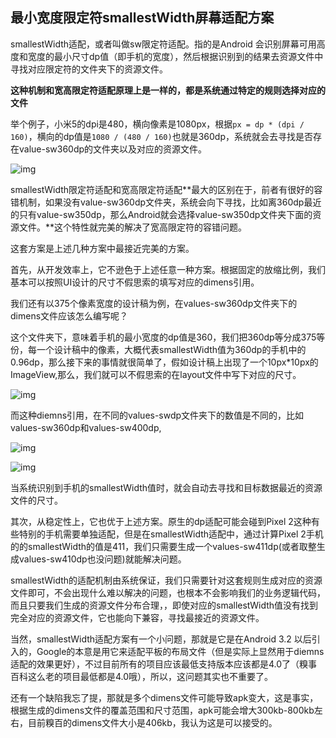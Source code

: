 ## 最小宽度限定符smallestWidth屏幕适配方案

smallestWidth适配，或者叫做sw限定符适配。指的是Android 会识别屏幕可用高度和宽度的最小尺寸dp值（即手机的宽度），然后根据识别到的结果去资源文件中寻找对应限定符的文件夹下的资源文件。

**这种机制和宽高限定符适配原理上是一样的，都是系统通过特定的规则选择对应的文件**

举个例子，小米5的dpi是480，横向像素是1080px，根据`px = dp * (dpi / 160)`，横向的dp值是`1080 / (480 / 160)`也就是360dp，系统就会去寻找是否存在value-sw360dp的文件夹以及对应的资源文件。

![img](https://mmbiz.qpic.cn/mmbiz_png/MOu2ZNAwZwM8N9ib5zKnRXY6SJWDpicUwhBdMsGEN4pic81MY6IFOEHJTGowPiaTYlQk7AlK1RPMKaKjr4seUJCDdw/640?wx_fmt=png&tp=webp&wxfrom=5&wx_lazy=1&wx_co=1)

smallestWidth限定符适配和宽高限定符适配**最大的区别在于，前者有很好的容错机制，如果没有value-sw360dp文件夹，系统会向下寻找，比如离360dp最近的只有value-sw350dp，那么Android就会选择value-sw350dp文件夹下面的资源文件。**这个特性就完美的解决了宽高限定符的容错问题。

这套方案是上述几种方案中最接近完美的方案。

首先，从开发效率上，它不逊色于上述任意一种方案。根据固定的放缩比例，我们基本可以按照UI设计的尺寸不假思索的填写对应的dimens引用。

我们还有以375个像素宽度的设计稿为例，在values-sw360dp文件夹下的dimens文件应该怎么编写呢？

这个文件夹下，意味着手机的最小宽度的dp值是360，我们把360dp等分成375等份，每一个设计稿中的像素，大概代表smallestWidth值为360dp的手机中的0.96dp，那么接下来的事情就很简单了，假如设计稿上出现了一个10px*10px的ImageView,那么，我们就可以不假思索的在layout文件中写下对应的尺寸。

![img](https://mmbiz.qpic.cn/mmbiz_png/MOu2ZNAwZwM8N9ib5zKnRXY6SJWDpicUwhz89WESY6jfJ3jaHQuEVGH8EOfstWhAXrDKgvUiarib6QnLJJ4JqkMRMQ/640?wx_fmt=png&tp=webp&wxfrom=5&wx_lazy=1&wx_co=1)

而这种diemns引用，在不同的values-sw<N>dp文件夹下的数值是不同的，比如values-sw360dp和values-sw400dp,

![img](https://mmbiz.qpic.cn/mmbiz_png/MOu2ZNAwZwM8N9ib5zKnRXY6SJWDpicUwhY3KN1eROCUS5yAn1cBGQkDtjPkT46ZvoSAdBzwzMVZVcGgbI12sxuQ/640?wx_fmt=png&tp=webp&wxfrom=5&wx_lazy=1&wx_co=1)



![img](https://mmbiz.qpic.cn/mmbiz_png/MOu2ZNAwZwM8N9ib5zKnRXY6SJWDpicUwhqIibrM857z1hGSFNickONfbKm7buosd4jULeokaJicFPUbSkMaaqialmJw/640?wx_fmt=png&tp=webp&wxfrom=5&wx_lazy=1&wx_co=1)



当系统识别到手机的smallestWidth值时，就会自动去寻找和目标数据最近的资源文件的尺寸。

其次，从稳定性上，它也优于上述方案。原生的dp适配可能会碰到Pixel 2这种有些特别的手机需要单独适配，但是在smallestWidth适配中，通过计算Pixel 2手机的的smallestWidth的值是411，我们只需要生成一个values-sw411dp(或者取整生成values-sw410dp也没问题)就能解决问题。

smallestWidth的适配机制由系统保证，我们只需要针对这套规则生成对应的资源文件即可，不会出现什么难以解决的问题，也根本不会影响我们的业务逻辑代码，而且只要我们生成的资源文件分布合理，，即使对应的smallestWidth值没有找到完全对应的资源文件，它也能向下兼容，寻找最接近的资源文件。

当然，smallestWidth适配方案有一个小问题，那就是它是在Android 3.2 以后引入的，Google的本意是用它来适配平板的布局文件（但是实际上显然用于diemns适配的效果更好），不过目前所有的项目应该最低支持版本应该都是4.0了（糗事百科这么老的项目最低都是4.0哦），所以，这问题其实也不重要了。

还有一个缺陷我忘了提，那就是多个dimens文件可能导致apk变大，这是事实，根据生成的dimens文件的覆盖范围和尺寸范围，apk可能会增大300kb-800kb左右，目前糗百的dimens文件大小是406kb，我认为这是可以接受的。